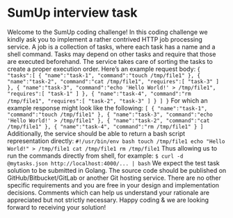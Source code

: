 # SumUp interview task

Welcome to the SumUp coding challenge!
In this coding challenge we kindly ask you to implement a rather contrived HTTP job processing
service.
A job is a collection of tasks, where each task has a name and a shell command. Tasks may
depend on other tasks and require that those are executed beforehand. The service takes care
of sorting the tasks to create a proper execution order.
Here’s an example request body:
`
{
    "tasks":[
        {
            "name":"task-1",
            "command":"touch /tmp/file1"
        },
        {
            "name":"task-2",
            "command":"cat /tmp/file1",
            "requires":[
                "task-3"
            ]
        },
        {
            "name":"task-3",
            "command":"echo 'Hello World!' > /tmp/file1",
            "requires":[
                "task-1"
            ]
        },
        {
            "name":"task-4",
            "command":"rm /tmp/file1",
            "requires":[
                "task-2",
                "task-3"
            ]
        }
    ]
}
`
For which an example response might look like the following:
`
[
    {
        "name":"task-1",
        "command":"touch /tmp/file1"
    },
    {
        "name":"task-3",
        "command":"echo 'Hello World!' > /tmp/file1"
    },
    {
        "name":"task-2",
        "command":"cat /tmp/file1"
    },
    {
        "name":"task-4",
        "command":"rm /tmp/file1"
    }
]
`
Additionally, the service should be able to return a bash script representation directly:
`
#!/usr/bin/env bash
touch /tmp/file1
echo "Hello World!" > /tmp/file1
cat /tmp/file1
rm /tmp/file1
`
Thus allowing us to run the commands directly from shell, for example:
`
$ curl -d @mytasks.json http://localhost:4000/... | bash
`
We expect the test task solution to be submitted in Golang. The source code should be
published on GitHub/Bitbucket/GitLab or another Git hosting service. There are no other specific
requirements and you are free in your design and implementation decisions. Comments which
can help us understand your rationale are appreciated but not strictly necessary.
Happy coding & we are looking forward to receiving your solution!
